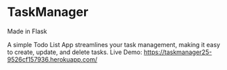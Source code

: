 # TaskManager
Made in Flask

A simple Todo List App streamlines your task management, making it easy to create, update, and delete tasks.
Live Demo: https://taskmanager25-9526cf157936.herokuapp.com/
